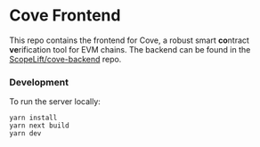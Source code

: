 # Cove Frontend

This repo contains the frontend for Cove, a robust smart **co**ntract **ve**rification tool for EVM chains.
The backend can be found in the [ScopeLift/cove-backend](https://github.com/ScopeLift/cove-backend) repo.

### Development

To run the server locally:

```shell
yarn install
yarn next build
yarn dev
```
